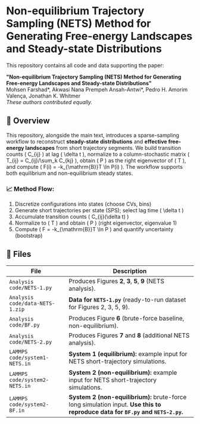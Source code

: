 # Non-equilibrium Trajectory Sampling (NETS) Method for Generating Free-energy Landscapes and Steady-state Distributions

This repository contains all code and data supporting the paper:

**"Non-equilibrium Trajectory Sampling (NETS) Method for Generating Free-energy Landscapes and Steady-state Distributions"**  
Mohsen Farshad*, Akwasi Nana Prempeh Ansah-Antwi*, Pedro H. Amorim Valença, Jonathan K. Whitmer  
*These authors contributed equally.*

## 🧠 Overview

This repository, alongside the main text, introduces a sparse-sampling workflow to reconstruct **steady-state distributions** and **effective free-energy landscapes** from short trajectory segments. We build transition counts \( C_{ij} \) at lag \( \delta t \), normalize to a column-stochastic matrix \( T_{ij} = C_{ij}/\sum_k C_{kj} \), obtain \( P \) as the right eigenvector of \( T \), and compute \( F(i) = -k_{\mathrm{B}}T \ln P(i) \). The workflow supports both equilibrium and non-equilibrium steady states.

### 📈 Method Flow:

1. Discretize configurations into states (choose CVs, bins)  
2. Generate short trajectories per state (SPS); select lag time \( \delta t \)  
3. Accumulate transition counts \( C_{ij}(\delta t) \)  
4. Normalize to \( T \) and obtain \( P \) (right eigenvector, eigenvalue 1)  
5. Compute \( F = -k_{\mathrm{B}}T \ln P \) and quantify uncertainty (bootstrap)

## 📁 Files

| File | Description |
|------|-------------|
| `Analysis code/NETS-1.py` | Produces Figures **2**, **3**, **5**, **9** (NETS analysis). |
| `Analysis code/data-NETS-1.zip` | **Data for `NETS-1.py`** (ready-to-run dataset for Figures 2, 3, 5, 9). |
| `Analysis code/BF.py` | Produces Figure **6** (brute-force baseline, non-equilibrium). |
| `Analysis code/NETS-2.py` | Produces Figures **7** and **8** (additional NETS analysis). |
| `LAMMPS code/system1-NETS.in` | **System 1 (equilibrium):** example input for NETS short-trajectory simulations. |
| `LAMMPS code/system2-NETS.in` | **System 2 (non-equilibrium):** example input for NETS short-trajectory simulations. |
| `LAMMPS code/system2-BF.in` | **System 2 (non-equilibrium):** brute-force long simulation input. **Use this to reproduce data for `BF.py` and `NETS-2.py`.** |

